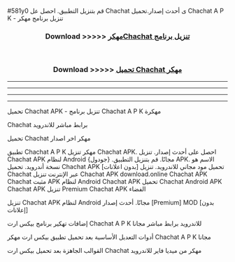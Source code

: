 #581y0 قم بتنزيل التطبيق. احصل عل Chachat  ى أحدث إصدار.تحميل Chachat  A P K - تنزيل برنامج مهكر



<div align="center">
<h3>Download >>>>> <a href="https://ar-sites.web.app/?ar= Chachat ">مهكرChachat  تنزيل برنامج</a></h3><br>

<h3>Download >>>>> <a href="https://ar-sites.web.app/?ar= Chachat ">تحميل Chachat  مهكر</a></h3>
</div>


----------------------------------------------------------

----------------------------------------------------------

----------------------------------------------------------

----------------------------------------------------------


تحميل Chachat  APK - تنزيل برنامج Chachat  A P K مهكرة

Chachat  برابط مباشر للاندرويد

تحميل Chachat  مهكر اخر اصدار

تطبيق Chachat  A P K مهكر
تنزيل Chachat  APK. احصل على أحدث إصدار.
تنزيل Chachat  APK لنظام Android مجانًا.
قم بتنزيل التطبيق. {جودول} APK. الاسم هو نسخة أندرويد.
تحميل Chachat  APK [بدون اعلانات]
تحميل مود مجاني للاندرويد.
تنزيل Chachat  عبر الإنترنت
تنزيل Chachat  APK
download.online Chachat  APK
Chachat  مثبت APK لنظام Android
Chachat  APK
تحميل Chachat  Android APK
Chachat  APK تنزيل Premium
Chachat  APK الفضاء

تنزيل Chachat  APK لنظام Android مجانًا. أحدث إصدار [Premium] MOD [بدون إعلانات]

إضافات تهكير برنامج بيكس ارت Chachat  A P K للاندرويد برابط مباشر مجانا

أدوات التعديل الأساسية بعد تحميل تطبيق بيكس ارت مهكر Chachat  A P K مجانا

القوالب الجاهزة بعد تحميل بيكس ارت Chachat  مهكر من ميديا فاير للاندرويد



